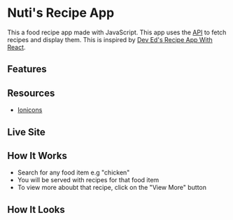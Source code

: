 # Nuti's Recipe App
This a food recipe app made with JavaScript. This app uses the [ API](https://) to fetch recipes and display them. This is inspired by [Dev Ed's Recipe App With React](https://www.youtube.com/watch?v=U9T6YkEDkMo). 


## Features

## Resources
- [Ionicons](https://ionic.io/ionicons)
## Live Site


## How It Works
- Search for any food item e.g "chicken"
- You will be served with recipes for that food item
- To view more aboubt that recipe, click on the "View More" button

## How It Looks